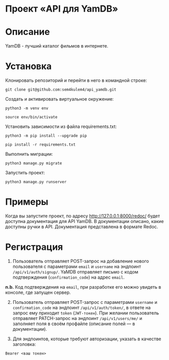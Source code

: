 # Проект «API для YamDB»

# Описание

YamDB - лучший каталог фильмов в интернете.

# Установка

Клонировать репозиторий и перейти в него в командной строке:

```
git clone git@github.com:sem4kulem4/api_yamdb.git
```


Cоздать и активировать виртуальное окружение:

```
python3 -m venv env
```

```
source env/bin/activate
```

Установить зависимости из файла requirements.txt:

```
python3 -m pip install --upgrade pip
```

```
pip install -r requirements.txt
```

Выполнить миграции:

```
python3 manage.py migrate
```

Запустить проект:

```
python3 manage.py runserver
```

# Примеры

Когда вы запустите проект, по адресу http://127.0.0.1:8000/redoc/ будет доступна документация для API YamDB. В документации описано, какие доступны ручки в API. Документация представлена в формате Redoc.

# Регистрация

1. Пользователь отправляет POST-запрос на добавление нового пользователя с параметрами `email` и `username` на эндпоинт `/api/v1/auth/signup/`.
YaMDB отправляет письмо с кодом подтверждения (`confirmation_code`) на адрес `email`.

**n.b.** Код подтверждения на `email`, при разработке его можно увидеть в консоле, где запущен сервер.

2. Пользователь отправляет POST-запрос с параметрами `username` и `confirmation_code` на эндпоинт `/api/v1/auth/token/`, в ответе на запрос ему приходит `token` (`JWT-токен`).
При желании пользователь отправляет PATCH-запрос на эндпоинт `/api/v1/users/me/` и заполняет поля в своём профайле (описание полей — в документации).

3. Для эндпоинтов, которые требуют авторизации, указать в качестве заголовка:
```
Bearer <ваш токен>
```
